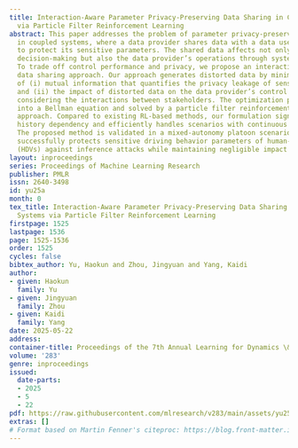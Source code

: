 ```yaml
---
title: Interaction-Aware Parameter Privacy-Preserving Data Sharing in Coupled Systems
  via Particle Filter Reinforcement Learning
abstract: This paper addresses the problem of parameter privacy-preserving data sharing
  in coupled systems, where a data provider shares data with a data user but wants
  to protect its sensitive parameters. The shared data affects not only the data user’s
  decision-making but also the data provider’s operations through system interactions.
  To trade off control performance and privacy, we propose an interaction-aware privacy-preserving
  data sharing approach. Our approach generates distorted data by minimizing a combination
  of (i) mutual information that quantifies the privacy leakage of sensitive parameters
  and (ii) the impact of distorted data on the data provider’s control performance,
  considering the interactions between stakeholders. The optimization problem is formulated
  into a Bellman equation and solved by a particle filter reinforcement learning (RL)-based
  approach. Compared to existing RL-based methods, our formulation significantly reduces
  history dependency and efficiently handles scenarios with continuous state space.
  The proposed method is validated in a mixed-autonomy platoon scenario, where it
  successfully protects sensitive driving behavior parameters of human-driven vehicles
  (HDVs) against inference attacks while maintaining negligible impact on fuel efficiency.
layout: inproceedings
series: Proceedings of Machine Learning Research
publisher: PMLR
issn: 2640-3498
id: yu25a
month: 0
tex_title: Interaction-Aware Parameter Privacy-Preserving Data Sharing in Coupled
  Systems via Particle Filter Reinforcement Learning
firstpage: 1525
lastpage: 1536
page: 1525-1536
order: 1525
cycles: false
bibtex_author: Yu, Haokun and Zhou, Jingyuan and Yang, Kaidi
author:
- given: Haokun
  family: Yu
- given: Jingyuan
  family: Zhou
- given: Kaidi
  family: Yang
date: 2025-05-22
address:
container-title: Proceedings of the 7th Annual Learning for Dynamics \& Control Conference
volume: '283'
genre: inproceedings
issued:
  date-parts:
  - 2025
  - 5
  - 22
pdf: https://raw.githubusercontent.com/mlresearch/v283/main/assets/yu25a/yu25a.pdf
extras: []
# Format based on Martin Fenner's citeproc: https://blog.front-matter.io/posts/citeproc-yaml-for-bibliographies/
---
```

